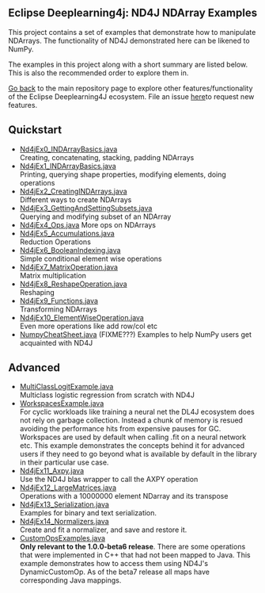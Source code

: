 ## Eclipse Deeplearning4j: ND4J NDArray Examples  

This project contains a set of examples that demonstrate how to manipulate NDArrays. The functionality of ND4J demonstrated here can be likened to NumPy. 

The examples in this project along with a short summary are listed below. This is also the recommended order to explore them in.  

[Go back](../.) to the main repository page to explore other features/functionality of the Eclipse Deeplearning4J ecosystem. File an issue [here](https://github.com/eclipse/deeplearning4j-examples/issues)to request new features.

## Quickstart
* [Nd4jEx0_INDArrayBasics.java](./src/main/java/org/nd4j/examples/quickstart/Nd4jEx0_INDArrayBasics.java)  
Creating, concatenating, stacking, padding NDArrays
* [Nd4jEx1_INDArrayBasics.java](./src/main/java/org/nd4j/examples/quickstart/Nd4jEx1_INDArrayBasics.java)  
Printing, querying shape properties, modifying elements, doing operations
* [Nd4jEx2_CreatingINDArrays.java](./src/main/java/org/nd4j/examples/quickstart/Nd4jEx2_CreatingINDArrays.java)  
Different ways to create NDArrays
* [Nd4jEx3_GettingAndSettingSubsets.java](./src/main/java/org/nd4j/examples/quickstart/Nd4jEx3_GettingAndSettingSubsets.java)  
Querying and modifying subset of an NDArray
* [Nd4jEx4_Ops.java](./src/main/java/org/nd4j/examples/quickstart/Nd4jEx4_Ops.java) 
More ops on NDArrays
* [Nd4jEx5_Accumulations.java](./src/main/java/org/nd4j/examples/quickstart/Nd4jEx5_Accumulations.java)  
Reduction Operations
* [Nd4jEx6_BooleanIndexing.java](./src/main/java/org/nd4j/examples/quickstart/Nd4jEx6_BooleanIndexing.java)  
Simple conditional element wise operations
* [Nd4jEx7_MatrixOperation.java](./src/main/java/org/nd4j/examples/quickstart/Nd4jEx7_MatrixOperation.java)  
Matrix multiplication
* [Nd4jEx8_ReshapeOperation.java](./src/main/java/org/nd4j/examples/quickstart/Nd4jEx8_ReshapeOperation.java)  
Reshaping
* [Nd4jEx9_Functions.java](./src/main/java/org/nd4j/examples/quickstart/Nd4jEx9_Functions.java)  
Transforming NDArrays 
* [Nd4jEx10_ElementWiseOperation.java](./src/main/java/org/nd4j/examples/quickstart/Nd4jEx10_ElementWiseOperation.java)  
Even more operations like add row/col etc
* [NumpyCheatSheet.java](NumpyCheatSheet.java) (FIXME???)
Examples to help NumPy users get acquainted with ND4J

## Advanced
* [MultiClassLogitExample.java](./src/main/java/org/nd4j/examples/advanced/lowlevelmodeling/MultiClassLogitExample.java)  
Multiclass logistic regression from scratch with ND4J
* [WorkspacesExample.java](./src/main/java/org/nd4j/examples/advanced/memoryoptimization/WorkspacesExample.java)  
For cyclic workloads like training a neural net the DL4J ecosystem does not rely on garbage collection. Instead a chunk of memory is resued avoiding the performance hits from expensive pauses for GC. Workspaces are used by default when calling .fit on a neural network etc. This example demonstrates the concepts behind it for advanced users if they need to go beyond what is available by default in the library in their particular use case.
* [Nd4jEx11_Axpy.java](./src/main/java/org/nd4j/examples/advanced/operations/Nd4jEx11_Axpy.java)  
Use the ND4J blas wrapper to call the AXPY operation
* [Nd4jEx12_LargeMatrices.java](./src/main/java/org/nd4j/examples/advanced/operations/Nd4jEx12_LargeMatrices.java)  
Operations with a 10000000 element NDarray and its transpose
* [Nd4jEx13_Serialization.java](./src/main/java/org/nd4j/examples/advanced/operations/Nd4jEx13_Serialization.java)  
Examples for binary and text serialization.
* [Nd4jEx14_Normalizers.java](./src/main/java/org/nd4j/examples/advanced/operations/Nd4jEx14_Normalizers.java)  
Create and fit a normalizer, and save and restore it.
* [CustomOpsExamples.java](./src/main/java/org/nd4j/examples/advanced/operations/CustomOpsExamples.java)  
**Only relevant to the 1.0.0-beta6 release**. There are some operations that were implemented in C++ that had not been mapped to Java. This example demonstrates how to access them using ND4J's DynamicCustomOp. As of the beta7 release all maps have corresponding Java mappings.

